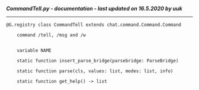 ***CommandTell.py - documentation - last updated on 16.5.2020 by uuk***
___

    @G.registry class CommandTell extends chat.command.Command.Command
        
        command /tell, /msg and /w


        variable NAME

        static function insert_parse_bridge(parsebridge: ParseBridge)

        static function parse(cls, values: list, modes: list, info)

        static function get_help() -> list